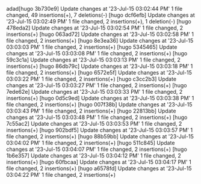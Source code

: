 adad[hugo 3b730e9] Update changes at '23-Jul-15 03:02:44 PM'
 1 file changed, 49 insertions(+), 7 deletions(-)
[hugo dcf6efb] Update changes at '23-Jul-15 03:02:49 PM'
 1 file changed, 2 insertions(+), 1 deletion(-)
[hugo 478eda2] Update changes at '23-Jul-15 03:02:54 PM'
 1 file changed, 2 insertions(+)
[hugo 063ad72] Update changes at '23-Jul-15 03:02:58 PM'
 1 file changed, 2 insertions(+)
[hugo 8e3ea36] Update changes at '23-Jul-15 03:03:03 PM'
 1 file changed, 2 insertions(+)
[hugo 5345465] Update changes at '23-Jul-15 03:03:08 PM'
 1 file changed, 2 insertions(+)
[hugo 59c3c1a] Update changes at '23-Jul-15 03:03:13 PM'
 1 file changed, 2 insertions(+)
[hugo 86db79c] Update changes at '23-Jul-15 03:03:18 PM'
 1 file changed, 2 insertions(+)
[hugo 6572e5f] Update changes at '23-Jul-15 03:03:22 PM'
 1 file changed, 2 insertions(+)
[hugo c3cc2b3] Update changes at '23-Jul-15 03:03:27 PM'
 1 file changed, 2 insertions(+)
[hugo 7ede62e] Update changes at '23-Jul-15 03:03:33 PM'
 1 file changed, 2 insertions(+)
[hugo 0d5c9ed] Update changes at '23-Jul-15 03:03:38 PM'
 1 file changed, 2 insertions(+)
[hugo 007f38b] Update changes at '23-Jul-15 03:03:43 PM'
 1 file changed, 2 insertions(+)
[hugo 22813bb] Update changes at '23-Jul-15 03:03:48 PM'
 1 file changed, 2 insertions(+)
[hugo 7c55ac2] Update changes at '23-Jul-15 03:03:53 PM'
 1 file changed, 2 insertions(+)
[hugo 902bdf5] Update changes at '23-Jul-15 03:03:57 PM'
 1 file changed, 2 insertions(+)
[hugo 88b59bb] Update changes at '23-Jul-15 03:04:02 PM'
 1 file changed, 2 insertions(+)
[hugo 511c845] Update changes at '23-Jul-15 03:04:07 PM'
 1 file changed, 2 insertions(+)
[hugo 1b6e357] Update changes at '23-Jul-15 03:04:12 PM'
 1 file changed, 2 insertions(+)
[hugo 60fbcaa] Update changes at '23-Jul-15 03:04:17 PM'
 1 file changed, 2 insertions(+)
[hugo a6578fd] Update changes at '23-Jul-15 03:04:22 PM'
 1 file changed, 2 insertions(+)

